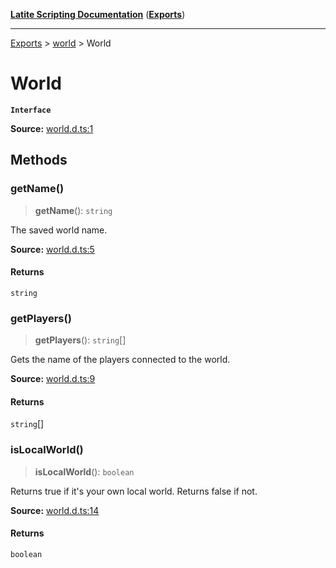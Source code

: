 [**Latite Scripting Documentation**](../../README.md) ([**Exports**](../../exports.md))

---

[Exports](../../exports.md) > [world](../index.md) > World

# World

**`Interface`**

**Source:** [world.d.ts:1](https://github.com/LatiteScripting/latitescripting.github.io/blob/b8f7d69/definitions/world.d.ts#L1)

## Methods

### getName()

> **getName**(): `string`

The saved world name.

**Source:** [world.d.ts:5](https://github.com/LatiteScripting/latitescripting.github.io/blob/b8f7d69/definitions/world.d.ts#L5)

#### Returns

`string`

### getPlayers()

> **getPlayers**(): `string`[]

Gets the name of the players connected to the world.

**Source:** [world.d.ts:9](https://github.com/LatiteScripting/latitescripting.github.io/blob/b8f7d69/definitions/world.d.ts#L9)

#### Returns

`string`[]

### isLocalWorld()

> **isLocalWorld**(): `boolean`

Returns true if it's your own local world. Returns false if not.

**Source:** [world.d.ts:14](https://github.com/LatiteScripting/latitescripting.github.io/blob/b8f7d69/definitions/world.d.ts#L14)

#### Returns

`boolean`
